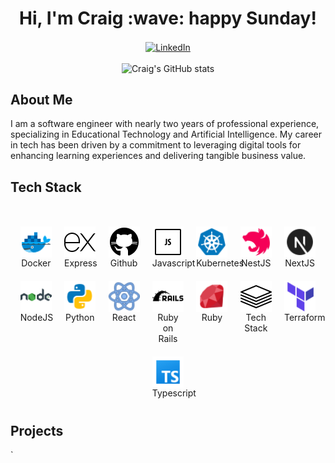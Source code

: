 <h1 align='center'>
    Hi, I'm Craig :wave: happy Sunday!
</h1>

<div align="center">
  <a href="https://www.linkedin.com/in/craig-norford-9a33838a/" align="center">
      <img align="center" alt="LinkedIn" src="https://img.shields.io/badge/linkedin-%230077B5.svg?style=for-the-badge&logo=linkedin&logoColor=white"/>
  </a>
  <br /><br />
  <img src="https://github-readme-stats.vercel.app/api?username=craigdoescode" alt="Craig's GitHub stats">
</div>
<div>

  <h2><strong>About Me</strong></h2>
  <p>
    I am a software engineer with nearly two years of professional experience, specializing in Educational Technology and Artificial Intelligence. My career in tech has been driven by a commitment to leveraging digital tools for enhancing learning experiences and delivering tangible business value.
  </p>

  <h2><strong>Tech Stack</strong></h2>
  <svg fill="none" viewBox="0 0 0 0" height="20"xmlns="http://www.w3.org/2000/svg">
    <style>
    .stack-container {
      display: flex;
      flex-direction: row;
      flex-wrap: wrap;
      justify-content: center;
      align-items: start;
      align-content: start;
    }
    .stack-item {
      display: flex;
      flex-direction: column;
      justify-content: center;
      justify-items: center;
      text-align: center;
      align-items: start;
      align-content: start;
      margin: 10px;
      width: 10%;
    }
    .center {
      margin: 0 auto;
    }
    </style>
    <div class="stack-container">
      <div class="stack-item">
        <img src="images/docker.png" alt="Docker" width="50" height="50" class="center"/>
        <p class="center">Docker</p>
      </div>
      <div class="stack-item">
        <img src="images/express.png" alt="Express" width="50" height="50" class="center"/>
        <p class="center">Express</p>
      </div>
      <div class="stack-item">
        <img src="images/github.png" alt="Github" width="50" height="50" class="center"/>
        <p class="center">Github</p>
      </div>
      <div class="stack-item">
        <img src="images/javascript.png" alt="Javascript" width="50" height="50" class="center"/>
        <p class="center">Javascript</p>
      </div>
      <div class="stack-item">
        <img src="images/kubernetes.png" alt="Kubernetes" width="50" height="50" class="center"/>
        <p class="center">Kubernetes</p>
      </div>
      <div class="stack-item">
        <img src="images/nestJS.png" alt="NestJS" width="50" height="50" class="center"/>
        <p class="center">NestJS</p>
      </div>
      <div class="stack-item">
        <img src="images/nextjs.png" alt="NextJS" width="50" height="50" class="center"/>
        <p class="center">NextJS</p>
      </div>
      <div class="stack-item">
        <img src="images/nodejs.png" alt="NodeJS" width="50" height="50" class="center"/>
        <p class="center">NodeJS</p>
      </div>
      <div class="stack-item">
        <img src="images/python.png" alt="Python" width="50" height="50" class="center"/>
        <p class="center">Python</p>
      </div>
      <div class="stack-item">
        <img src="images/react.png" alt="React" width="50" height="50" class="center"/>
        <p class="center">React</p>
      </div>
      <div class="stack-item">
        <img src="images/ruby-on-rails.png" alt="Ruby on Rails" width="50" height="50" class="center"/>
        <p class="center">Ruby on Rails</p>
      </div>
      <div class="stack-item">
        <img src="images/ruby.png" alt="Ruby" width="50" height="50" class="center"/>
        <p class="center">Ruby</p>
      </div>
      <div class="stack-item">
        <img src="images/tech-stack.png" alt="Tech Stack" width="50" height="50" class="center"/>
        <p class="center">Tech Stack</p>
      </div>
      <div class="stack-item">
        <img src="images/terraform.png" alt="Terraform" width="50" height="50" class="center"/>
        <p class="center">Terraform</p>
      </div>
      <div class="stack-item">
        <img src="images/typescript.png" alt="Typescript" width="50" height="50" class="center"/>
        <p class="center">Typescript</p>
      </div>
    </div>
  </svg>

  <h2><strong>Projects</strong></h2>

</div>
`
